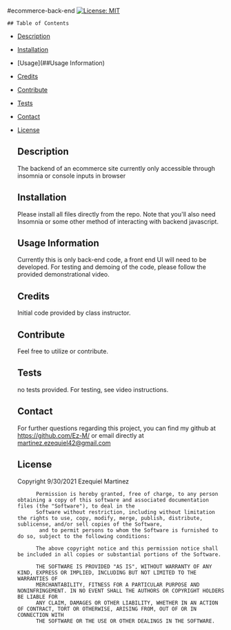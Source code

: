 #ecommerce-back-end                      [![License: MIT](https://img.shields.io/badge/License-MIT-yellow.svg)](https://opensource.org/licenses/MIT)

    ## Table of Contents 

* [Description](##Description)

* [Installation](##Installation)

* [Usage](##Usage Information)

* [Credits](##Credits)

* [Contribute](##Contribute)

* [Tests](##Tests)

* [Contact](##Contact)

* [License](##License)

    ## Description
    The backend of an ecommerce site currently only accessible through insomnia or console inputs in browser
    
    ## Installation
    Please install all files directly from the repo. Note that you'll also need Insomnia or some other method of interacting with backend javascript.
    
    ## Usage Information
    Currently this is only back-end code, a front end UI will need to be developed. For testing and demoing of the code, please follow the provided demonstrational video. 

    ## Credits
    Initial code provided by class instructor.
    
    ## Contribute
    Feel free to utilize or contribute.
    
    ## Tests
    no tests provided. For testing, see video instructions.

    ## Contact
    For further questions regarding this project, you can find my github at https://github.com/Ez-M/ 
    or email directly at martinez.ezequiel42@gmail.com

    ## License
     Copyright 9/30/2021  Ezequiel Martinez

            Permission is hereby granted, free of charge, to any person obtaining a copy of this software and associated documentation files (the "Software"), to deal in the 
            Software without restriction, including without limitation the rights to use, copy, modify, merge, publish, distribute, sublicense, and/or sell copies of the Software,
             and to permit persons to whom the Software is furnished to do so, subject to the following conditions:
            
            The above copyright notice and this permission notice shall be included in all copies or substantial portions of the Software.
            
            THE SOFTWARE IS PROVIDED "AS IS", WITHOUT WARRANTY OF ANY KIND, EXPRESS OR IMPLIED, INCLUDING BUT NOT LIMITED TO THE WARRANTIES OF 
            MERCHANTABILITY, FITNESS FOR A PARTICULAR PURPOSE AND NONINFRINGEMENT. IN NO EVENT SHALL THE AUTHORS OR COPYRIGHT HOLDERS BE LIABLE FOR
            ANY CLAIM, DAMAGES OR OTHER LIABILITY, WHETHER IN AN ACTION OF CONTRACT, TORT OR OTHERWISE, ARISING FROM, OUT OF OR IN CONNECTION WITH
            THE SOFTWARE OR THE USE OR OTHER DEALINGS IN THE SOFTWARE. 